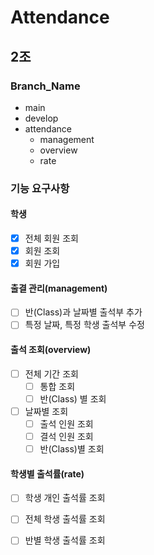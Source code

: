 # Attendance

## 2조
### Branch_Name
- main
- develop
- attendance
  - management
  - overview
  - rate

### 기능 요구사항
#### 학생
- [x] 전체 회원 조회
- [x] 회원 조회
- [x] 회원 가입

#### 출결 관리(management)
- [ ] 반(Class)과 날짜별 출석부 추가
- [ ] 특정 날짜, 특정 학생 출석부 수정

#### 출석 조회(overview)
- [ ] 전체 기간 조회
  - [ ] 통합 조회
  - [ ] 반(Class) 별 조회
- [ ] 날짜별 조회
  - [ ] 출석 인원 조회
  - [ ] 결석 인원 조회
  - [ ] 반(Class)별 조회

#### 학생별 출석률(rate)
- [ ] 학생 개인 출석률 조회
- [ ] 전체 학생 출석률 조회
- [ ] 반별 학생 출석률 조회



